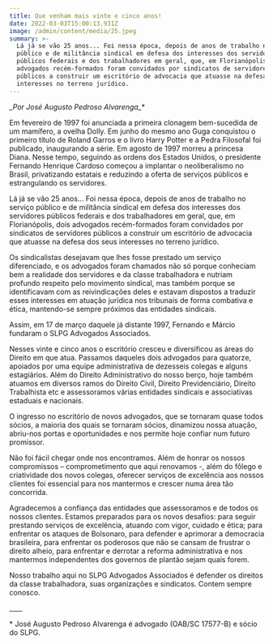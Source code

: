 ```yaml
---
title: Que venham mais vinte e cinco anos!
date: 2022-03-03T15:00:13.931Z
image: /admin/content/media/25.jpeg
summary: >-
  Lá já se vão 25 anos... Foi nessa época, depois de anos de trabalho no serviço
  público e de militância sindical em defesa dos interesses dos servidores
  públicos federais e dos trabalhadores em geral, que, em Florianópolis, dois
  advogados recém-formados foram convidados por sindicatos de servidores
  públicos a construir um escritório de advocacia que atuasse na defesa dos seus
  interesses no terreno jurídico.
---
```

**_Por José Augusto Pedroso Alvarenga*_** 

Em fevereiro de 1997 foi anunciada a primeira clonagem bem-sucedida de um mamífero, a ovelha Dolly. Em junho do mesmo ano Guga conquistou o primeiro título de Roland Garros e o livro Harry Potter e a Pedra Filosofal foi publicado, inaugurando a série. Em agosto de 1997 morreu a princesa Diana. Nesse tempo, seguindo as ordens dos Estados Unidos, o presidente Fernando Henrique Cardoso começou a implantar o neoliberalismo no Brasil, privatizando estatais e reduzindo a oferta de serviços públicos e estrangulando os servidores. 

Lá já se vão 25 anos... Foi nessa época, depois de anos de trabalho no serviço público e de militância sindical em defesa dos interesses dos servidores públicos federais e dos trabalhadores em geral, que, em Florianópolis, dois advogados recém-formados foram convidados por sindicatos de servidores públicos a construir um escritório de advocacia que atuasse na defesa dos seus interesses no terreno jurídico.

Os sindicalistas desejavam que lhes fosse prestado um serviço diferenciado, e os advogados foram chamados não só porque conheciam bem a realidade dos servidores e da classe trabalhadora e nutriam profundo respeito pelo movimento sindical, mas também porque se identificavam com as reivindicações deles e estavam dispostos a traduzir esses interesses em atuação jurídica nos tribunais de forma combativa e ética, mantendo-se sempre próximos das entidades sindicais. 

Assim, em 17 de março daquele já distante 1997, Fernando e Márcio fundaram o SLPG Advogados Associados.

Nesses vinte e cinco anos o escritório cresceu e diversificou as áreas do Direito em que atua. Passamos daqueles dois advogados para quatorze, apoiados por uma equipe administrativa de dezesseis colegas e alguns estagiários. Além do Direito Administrativo do nosso berço, hoje também atuamos em diversos ramos do Direito Civil, Direito Previdenciário, Direito Trabalhista etc e assessoramos várias entidades sindicais e associativas estaduais e nacionais.

O ingresso no escritório de novos advogados, que se tornaram quase todos sócios, a maioria dos quais se tornaram sócios, dinamizou nossa atuação, abriu-nos portas e oportunidades e nos permite hoje confiar num futuro promissor.

Não foi fácil chegar onde nos encontramos. Além de honrar os nossos compromissos – comprometimento que aqui renovamos -, além do fôlego e criatividade dos novos colegas, oferecer serviços de excelência aos nossos clientes foi essencial para nos mantermos e crescer numa área tão concorrida.

Agradecemos a confiança das entidades que assessoramos e de todos os nossos clientes. Estamos preparados para os novos desafios: para seguir prestando serviços de excelência, atuando com vigor, cuidado e ética; para enfrentar os ataques de Bolsonaro, para defender e aprimorar a democracia brasileira, para enfrentar os poderosos que não se cansam de frustrar o direito alheio, para enfrentar e derrotar a reforma administrativa e nos mantermos independentes dos governos de plantão sejam quais forem.   

Nosso trabalho aqui no SLPG Advogados Associados é defender os direitos da classe trabalhadora, suas organizações e sindicatos. Contem sempre conosco. 

\_\_\_\_

\* José Augusto Pedroso Alvarenga é advogado (OAB/SC 17577-B) e sócio do SLPG.

